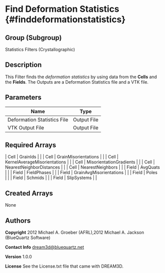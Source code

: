 Find Deformation Statistics {#finddeformationstatistics}
======

## Group (Subgroup) ##
Statistics Filters (Crystallographic)

## Description ##
This Filter finds the _deformation statistics_ by using data from the __Cells__ and the __Fields__. 
The Outputs are a Deformation Statistics file and a VTK file.

## Parameters ##

| Name | Type |
|------|------|
| Deformation Statistics File | Output File |
| VTK Output File | Output File |

## Required Arrays ##



| Cell | GrainIds |  |
| Cell | GrainMisorientations |  |
| Cell | KernelAverageMisorientations |  |
| Cell | MisorientationGradients |  |
| Cell | NearestNeighborDistances |  |
| Cell | NearestNeighbors |  |
| Field | AvgQuats |  |
| Field | FieldPhases |  |
| Field | GrainAvgMisorientations |  |
| Field | Poles |  |
| Field | Schmids |  |
| Field | SlipSystems |  |

## Created Arrays ##
None

## Authors ##


**Copyright** 2012 Michael A. Groeber (AFRL),2012 Michael A. Jackson (BlueQuartz Software)

**Contact Info** dream3d@bluequartz.net

**Version** 1.0.0

**License**  See the License.txt file that came with DREAM3D.



